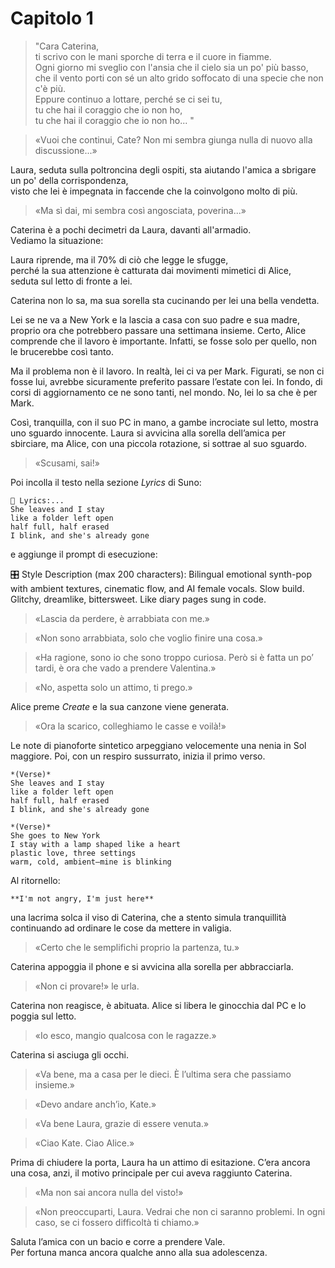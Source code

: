 # Capitolo 1 

> "Cara Caterina,  
> ti scrivo con le mani sporche di terra e il cuore in fiamme.  
> Ogni giorno mi sveglio con l'ansia che il cielo sia un po' più basso,  
> che il vento porti con sé un alto grido soffocato di una specie che non c'è più.  
> Eppure continuo a lottare, perché se ci sei tu,  
> tu che hai il coraggio che io non ho,  
> tu che hai il coraggio che io non ho... "

> «Vuoi che continui, Cate? Non mi sembra giunga nulla di nuovo alla discussione...»

Laura, seduta sulla poltroncina degli ospiti, sta aiutando l'amica a sbrigare un po' della corrispondenza,  
visto che lei è impegnata in faccende che la coinvolgono molto di più.

> «Ma sì dai, mi sembra così angosciata, poverina...»

Caterina è a pochi decimetri da Laura, davanti all'armadio.  
Vediamo la situazione: 

Laura riprende, ma il 70% di ciò che legge le sfugge,  
perché la sua attenzione è catturata dai movimenti mimetici di Alice,  
seduta sul letto di fronte a lei.

Caterina non lo sa, ma sua sorella sta cucinando per lei una bella vendetta.

Lei se ne va a New York e la lascia a casa con suo padre e sua madre, proprio ora che potrebbero passare una settimana insieme. Certo, Alice comprende che il lavoro è importante. Infatti, se fosse solo per quello, non le brucerebbe così tanto.

Ma il problema non è il lavoro. In realtà, lei ci va per Mark. Figurati, se non ci fosse lui, avrebbe sicuramente preferito passare l’estate con lei. In fondo, di corsi di aggiornamento ce ne sono tanti, nel mondo. No, lei lo sa che è per Mark.

Così, tranquilla, con il suo PC in mano, a gambe incrociate sul letto, mostra uno sguardo innocente. Laura si avvicina alla sorella dell’amica per sbirciare, ma Alice, con una piccola rotazione, si sottrae al suo sguardo.

> «Scusami, sai!»

Poi incolla il testo nella sezione *Lyrics* di Suno:
```
🎤 Lyrics:...
She leaves and I stay
like a folder left open
half full, half erased
I blink, and she's already gone
```
e aggiunge il prompt di esecuzione:

🎛 Style Description (max 200 characters):
Bilingual emotional synth-pop with ambient textures, cinematic flow, and AI female vocals. Slow build. Glitchy, dreamlike, bittersweet. Like diary pages sung in code.


> «Lascia da perdere, è arrabbiata con me.»

> «Non sono arrabbiata, solo che voglio finire una cosa.»

> «Ha ragione, sono io che sono troppo curiosa. Però si è fatta un po’ tardi, è ora che vado a prendere Valentina.»

> «No, aspetta solo un attimo, ti prego.»

Alice preme *Create* e la sua canzone viene generata.

> «Ora la scarico, colleghiamo le casse e voilà!»

Le note di pianoforte sintetico arpeggiano velocemente una nenia in Sol maggiore. Poi, con un respiro sussurrato, inizia il primo verso.

```
*(Verse)*  
She leaves and I stay  
like a folder left open  
half full, half erased  
I blink, and she's already gone  

*(Verse)*  
She goes to New York  
I stay with a lamp shaped like a heart  
plastic love, three settings  
warm, cold, ambient—mine is blinking  
```

Al ritornello:

```
**I'm not angry, I'm just here**
```

una lacrima solca il viso di Caterina, che a stento simula tranquillità continuando ad ordinare le cose da mettere in valigia.

> «Certo che le semplifichi proprio la partenza, tu.»

Caterina appoggia il phone e si avvicina alla sorella per abbracciarla.

> «Non ci provare!» le urla.

Caterina non reagisce, è abituata. Alice si libera le ginocchia dal PC e lo poggia sul letto.

> «Io esco, mangio qualcosa con le ragazze.»

Caterina si asciuga gli occhi.

> «Va bene, ma a casa per le dieci. È l’ultima sera che passiamo insieme.»

> «Devo andare anch’io, Kate.»

> «Va bene Laura, grazie di essere venuta.»

> «Ciao Kate. Ciao Alice.»

Prima di chiudere la porta, Laura ha un attimo di esitazione. C’era ancora una cosa, anzi, il motivo principale per cui aveva raggiunto Caterina.

> «Ma non sai ancora nulla del visto!»

> «Non preoccuparti, Laura. Vedrai che non ci saranno problemi. In ogni caso, se ci fossero difficoltà ti chiamo.»

Saluta l’amica con un bacio e corre a prendere Vale.  
Per fortuna manca ancora qualche anno alla sua adolescenza.
